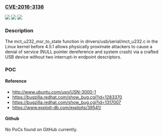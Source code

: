 ### [CVE-2016-3136](https://cve.mitre.org/cgi-bin/cvename.cgi?name=CVE-2016-3136)
![](https://img.shields.io/static/v1?label=Product&message=n%2Fa&color=blue)
![](https://img.shields.io/static/v1?label=Version&message=n%2Fa&color=blue)
![](https://img.shields.io/static/v1?label=Vulnerability&message=n%2Fa&color=brighgreen)

### Description

The mct_u232_msr_to_state function in drivers/usb/serial/mct_u232.c in the Linux kernel before 4.5.1 allows physically proximate attackers to cause a denial of service (NULL pointer dereference and system crash) via a crafted USB device without two interrupt-in endpoint descriptors.

### POC

#### Reference
- http://www.ubuntu.com/usn/USN-3000-1
- https://bugzilla.redhat.com/show_bug.cgi?id=1283370
- https://bugzilla.redhat.com/show_bug.cgi?id=1317007
- https://www.exploit-db.com/exploits/39541/

#### Github
No PoCs found on GitHub currently.

